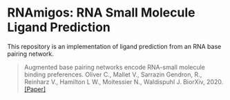 # RNAmigos: RNA Small Molecule Ligand Prediction

This repository is an implementation of ligand prediction from an RNA base pairing network.

> Augmented base pairing networks encode RNA-small molecule binding preferences. 
> Oliver C., Mallet V., Sarrazin Gendron, R., Reinharz V., Hamilton L W., Moitessier N., Waldispuhl J.
> BiorXiv, 2020.
> [[Paper]](https://www.biorxiv.org/content/10.1101/701326v3)


